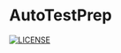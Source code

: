 # AutoTestPrep

[![LICENSE](https://img.shields.io/badge/License-MIT-brightfreen.svg)](https://spdx.org/licenses/MIT)
